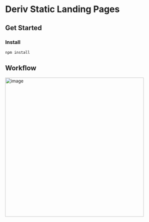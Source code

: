 # Deriv Static Landing Pages

## Get Started

### Install

```bash
npm install
```

## Workflow

<img width="443" alt="image" src="https://github.com/amir-deriv/deriv-static-landing-pages/assets/129206554/65f90c8c-24ba-40d4-b72b-4ac0f981fdb1">

